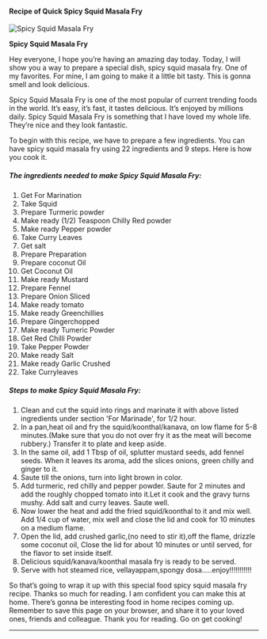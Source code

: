             

#### Recipe of Quick Spicy Squid Masala Fry

![Spicy Squid Masala Fry](https://img-global.cpcdn.com/recipes/7377ab64d09dfcb2/751x532cq70/spicy-squid-masala-fry-recipe-main-photo.jpg)

**Spicy Squid Masala Fry**

Hey everyone, I hope you’re having an amazing day today. Today, I will show you a way to prepare a special dish, spicy squid masala fry. One of my favorites. For mine, I am going to make it a little bit tasty. This is gonna smell and look delicious.

Spicy Squid Masala Fry is one of the most popular of current trending foods in the world. It’s easy, it’s fast, it tastes delicious. It’s enjoyed by millions daily. Spicy Squid Masala Fry is something that I have loved my whole life. They’re nice and they look fantastic.

To begin with this recipe, we have to prepare a few ingredients. You can have spicy squid masala fry using 22 ingredients and 9 steps. Here is how you cook it.

##### The ingredients needed to make Spicy Squid Masala Fry:

1.  Get For Marination
2.  Take Squid
3.  Prepare Turmeric powder
4.  Make ready (1/2) Teaspoon Chilly Red powder
5.  Make ready Pepper powder
6.  Take Curry Leaves
7.  Get salt
8.  Prepare Preparation
9.  Prepare coconut Oil
10.  Get Coconut Oil
11.  Make ready Mustard
12.  Prepare Fennel
13.  Prepare Onion Sliced
14.  Make ready tomato
15.  Make ready Greenchillies
16.  Prepare Gingerchopped
17.  Make ready Tumeric Powder
18.  Get Red Chilli Powder
19.  Take Pepper Powder
20.  Make ready Salt
21.  Make ready Garlic Crushed
22.  Take Curryleaves

##### Steps to make Spicy Squid Masala Fry:

1.  Clean and cut the squid into rings and marinate it with above listed ingredients under section 'For Marinade', for 1/2 hour.
2.  In a pan,heat oil and fry the squid/koonthal/kanava, on low flame for 5-8 minutes.(Make sure that you do not over fry it as the meat will become rubbery.) Transfer it to plate and keep aside.
3.  In the same oil, add 1 Tbsp of oil, splutter mustard seeds, add fennel seeds. When it leaves its aroma, add the slices onions, green chilly and ginger to it.
4.  Saute till the onions, turn into light brown in color.
5.  Add turmeric, red chilly and pepper powder. Saute for 2 minutes and add the roughly chopped tomato into it.Let it cook and the gravy turns mushy. Add salt and curry leaves. Saute well.
6.  Now lower the heat and add the fried squid/koonthal to it and mix well. Add 1/4 cup of water, mix well and close the lid and cook for 10 minutes on a medium flame.
7.  Open the lid, add crushed garlic,(no need to stir it),off the flame, drizzle some coconut oil, Close the lid for about 10 minutes or until served, for the flavor to set inside itself.
8.  Delicious squid/kanava/koonthal masala fry is ready to be served.
9.  Serve with hot steamed rice, vellayappam,spongy dosa…..enjoy!!!!!!!!!!!

So that’s going to wrap it up with this special food spicy squid masala fry recipe. Thanks so much for reading. I am confident you can make this at home. There’s gonna be interesting food in home recipes coming up. Remember to save this page on your browser, and share it to your loved ones, friends and colleague. Thank you for reading. Go on get cooking!

* * *